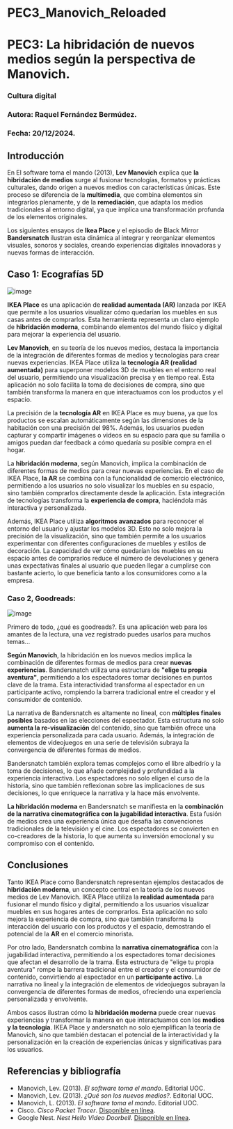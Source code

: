 # PEC3_Manovich_Reloaded

# PEC3: La hibridación de nuevos medios según la perspectiva de Manovich.

### Cultura digital

### Autora: Raquel Fernández Bermúdez.
### Fecha: 20/12/2024.

## Introducción

En El software toma el mando (2013), **Lev Manovich** explica que **la hibridación de medios** surge al fusionar tecnologías, formatos y prácticas culturales, dando origen a nuevos medios con características únicas. Este proceso se diferencia de la **multimedia**, que combina elementos sin integrarlos plenamente, y de la **remediación**, que adapta los medios tradicionales al entorno digital, ya que implica una transformación profunda de los elementos originales.

Los siguientes ensayos de **Ikea Place** y el episodio de Black Mirror **Bandersnatch** ilustran esta dinámica al integrar y reorganizar elementos visuales, sonoros y sociales, creando experiencias digitales innovadoras y nuevas formas de interacción.


## Caso 1: Ecografías 5D
![image](https://ecolady.es/wp-content/uploads/2022/11/WhatsApp-Image-2022-11-04-at-10.45.41-PM.jpeg)

**IKEA Place** es una aplicación de **realidad aumentada (AR)** lanzada por IKEA que permite a los usuarios visualizar cómo quedarían los muebles en sus casas antes de comprarlos. Esta herramienta representa un claro ejemplo de **hibridación moderna**, combinando elementos del mundo físico y digital para mejorar la experiencia del usuario.

**Lev Manovich**, en su teoría de los nuevos medios, destaca la importancia de la integración de diferentes formas de medios y tecnologías para crear nuevas experiencias. IKEA Place utiliza la **tecnología AR (realidad aumentada)** para superponer modelos 3D de muebles en el entorno real del usuario, permitiendo una visualización precisa y en tiempo real. Esta aplicación no solo facilita la toma de decisiones de compra, sino que también transforma la manera en que interactuamos con los productos y el espacio.

La precisión de la **tecnología AR** en IKEA Place es muy buena, ya que los productos se escalan automáticamente según las dimensiones de la habitación con una precisión del 98%. Además, los usuarios pueden capturar y compartir imágenes o videos en su espacio para que su familia o amigos puedan dar feedback a cómo quedaría su posible compra en el hogar.

La **hibridación moderna**, según Manovich, implica la combinación de diferentes formas de medios para crear nuevas experiencias. En el caso de IKEA Place, **la AR** se combina con la funcionalidad de comercio electrónico, permitiendo a los usuarios no solo visualizar los muebles en su espacio, sino también comprarlos directamente desde la aplicación. Esta integración de tecnologías transforma la **experiencia de compra**, haciéndola más interactiva y personalizada.

Además, IKEA Place utiliza **algoritmos avanzados** para reconocer el entorno del usuario y ajustar los modelos 3D. Esto no solo mejora la precisión de la visualización, sino que también permite a los usuarios experimentar con diferentes configuraciones de muebles y estilos de decoración. La capacidad de ver cómo quedarían los muebles en su espacio antes de comprarlos reduce el número de devoluciones y genera unas expectativas finales al usuario que pueden llegar a cumplirse con bastante acierto, lo que beneficia tanto a los consumidores como a la empresa.

### Caso 2, Goodreads:

![image](https://scribemedia.com/wp-content/uploads/2020/02/How-To-Set-Up-Your-Goodreads-Author-Profile.jpg)

Primero de todo, ¿qué es goodreads?. Es una aplicación web  para los amantes de la lectura, una vez registrado puedes usarlos para muchos temas...

**Según Manovich**, la hibridación en los nuevos medios implica la combinación de diferentes formas de medios para crear **nuevas experiencias**. Bandersnatch utiliza una estructura de **"elige tu propia aventura"**, permitiendo a los espectadores tomar decisiones en puntos clave de la trama. Esta interactividad transforma al espectador en un participante activo, rompiendo la barrera tradicional entre el creador y el consumidor de contenido.

La narrativa de Bandersnatch es altamente no lineal, con **múltiples finales posibles** basados en las elecciones del espectador. Esta estructura no solo **aumenta la re-visualización** del contenido, sino que también ofrece una experiencia personalizada para cada usuario. Además, la integración de elementos de videojuegos en una serie de televisión subraya la convergencia de diferentes formas de medios.

Bandersnatch también explora temas complejos como el libre albedrío y la toma de decisiones, lo que añade complejidad y profundidad a la experiencia interactiva. Los espectadores no solo eligen el curso de la historia, sino que también reflexionan sobre las implicaciones de sus decisiones, lo que enriquece la narrativa y la hace más envolvente.

**La hibridación moderna** en Bandersnatch se manifiesta en la **combinación de la narrativa cinematográfica con la jugabilidad interactiva**. Esta fusión de medios crea una experiencia única que desafía las convenciones tradicionales de la televisión y el cine. Los espectadores se convierten en co-creadores de la historia, lo que aumenta su inversión emocional y su compromiso con el contenido.

## Conclusiones

Tanto IKEA Place como Bandersnatch representan ejemplos destacados de **hibridación moderna**, un concepto central en la teoría de los nuevos medios de Lev Manovich. IKEA Place utiliza la **realidad aumentada** para fusionar el mundo físico y digital, permitiendo a los usuarios visualizar muebles en sus hogares antes de comprarlos. Esta aplicación no solo mejora la experiencia de compra, sino que también transforma la interacción del usuario con los productos y el espacio, demostrando el potencial de la **AR** en el comercio minorista.

Por otro lado, Bandersnatch combina la **narrativa cinematográfica** con la jugabilidad interactiva, permitiendo a los espectadores tomar decisiones que afectan el desarrollo de la trama. Esta estructura de "elige tu propia aventura" rompe la barrera tradicional entre el creador y el consumidor de contenido, convirtiendo al espectador en un **participante activo**. La narrativa no lineal y la integración de elementos de videojuegos subrayan la convergencia de diferentes formas de medios, ofreciendo una experiencia personalizada y envolvente.

Ambos casos ilustran cómo la **hibridación moderna** puede crear nuevas experiencias y transformar la manera en que interactuamos con los **medios y la tecnología**. IKEA Place y andersnatch no solo ejemplifican la teoría de Manovich, sino que también destacan el potencial de la interactividad y la personalización en la creación de experiencias únicas y significativas para los usuarios.

## Referencias y bibliografía
- Manovich, Lev. (2013). *El software toma el mando*. Editorial UOC.  
- Manovich, Lev. (2013). *¿Qué son los nuevos medios?*. Editorial UOC.  
- Manovich, L. (2013). *El software toma el mando*. Editorial UOC.  
- Cisco. *Cisco Packet Tracer*. [Disponible en línea](https://www.netacad.com/es/cisco-packet-tracer).  
- Google Nest. *Nest Hello Video Doorbell*. [Disponible en línea](https://store.google.com/product/nest_hello_doorbell).  
